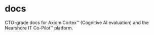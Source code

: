 # docs
CTO-grade docs for Axiom Cortex™ (Cognitive AI evaluation) and the Nearshore IT Co-Pilot™ platform.
